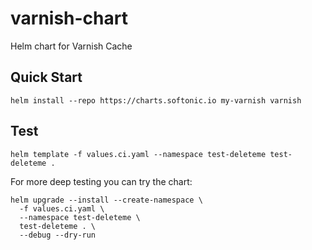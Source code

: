 # varnish-chart

Helm chart for Varnish Cache

## Quick Start

```shell
helm install --repo https://charts.softonic.io my-varnish varnish
```

## Test

```shell
helm template -f values.ci.yaml --namespace test-deleteme test-deleteme . 
```

For more deep testing you can try the chart:

```shell
helm upgrade --install --create-namespace \
  -f values.ci.yaml \
  --namespace test-deleteme \
  test-deleteme . \
  --debug --dry-run
```